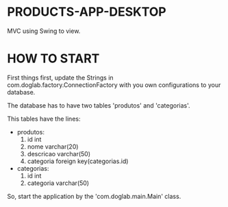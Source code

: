 # PRODUCTS-APP-DESKTOP
MVC using Swing to view.

# HOW TO START
First things first, update the Strings in com.doglab.factory.ConnectionFactory with you own configurations to your database. 

The database has to have two tables 'produtos' and 'categorias'.

This tables have the lines:
  - produtos:
    1. id int
    2. nome varchar(20)
    3. descricao varchar(50)
    4. categoria foreign key(categorias.id)
  - categorias:
    1. id int
    2. categoria varchar(50)

So, start the application by the 'com.doglab.main.Main' class.
